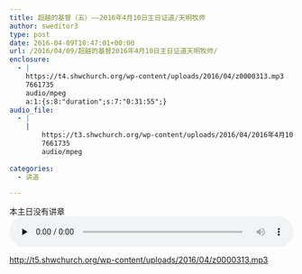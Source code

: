 ```yaml
---
title: 超越的基督（五）——2016年4月10日主日证道/天明牧师
author: sweditor3
type: post
date: 2016-04-09T10:47:01+00:00
url: /2016/04/09/超越的基督2016年4月10日主日证道天明牧师/
enclosure:
  - |
    https://t4.shwchurch.org/wp-content/uploads/2016/04/z0000313.mp3
    7661735
    audio/mpeg
    a:1:{s:8:"duration";s:7:"0:31:55";}
audio_file:
  - |
    |
        https://t3.shwchurch.org/wp-content/uploads/2016/04/2016年4月10日讲道录音.mp3
        7661735
        audio/mpeg
        
categories:
  - 讲道

---
```

本主日没有讲章<audio class="wp-audio-shortcode" id="audio-13708-529" preload="none" style="width: 100%;" controls="controls"><source type="audio/mpeg" src="http://t5.shwchurch.org/wp-content/uploads/2016/04/z0000313.mp3?_=529" />

<http://t5.shwchurch.org/wp-content/uploads/2016/04/z0000313.mp3></audio>